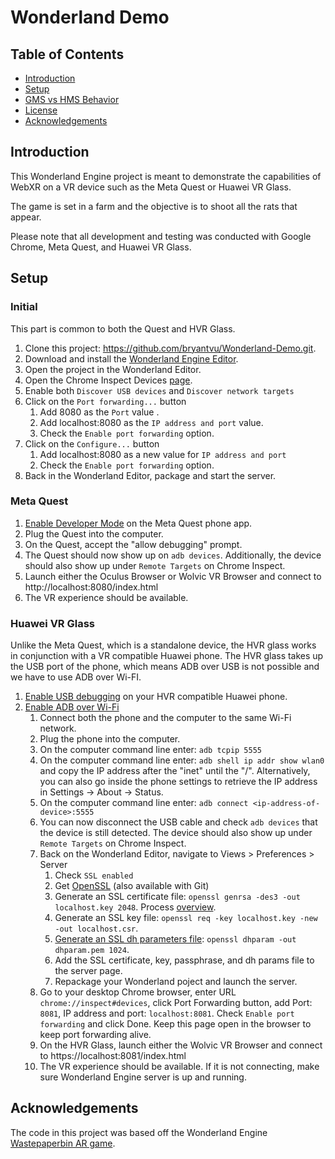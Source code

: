 ﻿# Wonderland Demo
## Table of Contents
- [Introduction](#introduction)
- [Setup](#setup)
- [GMS vs HMS Behavior](#gms-vs-hms-behavior)
- [License](#license)
- [Acknowledgements](#acknowledgements)

## Introduction
This Wonderland Engine project is meant to demonstrate the capabilities of WebXR on a VR device such as the Meta Quest or Huawei VR Glass. 

The game is set in a farm and the objective is to shoot all the rats that appear.

Please note that all development and testing was conducted with Google Chrome, Meta Quest, and Huawei VR Glass.

## Setup

### Initial 
This part is common to both the Quest and HVR Glass.
1. Clone this project: https://github.com/bryantvu/Wonderland-Demo.git.
2. Download and install the [Wonderland Engine Editor](https://wonderlandengine.com/downloads/).
3. Open the project in the Wonderland Editor.
4. Open the Chrome Inspect Devices [page](chrome://inspect/#devices).
5. Enable both `Discover USB devices` and `Discover network targets`
6. Click on the `Port forwarding...` button 
	1. Add 8080 as the `Port` value .
	2. Add localhost:8080 as the `IP address and port` value.
	3. Check the `Enable port forwarding` option.
7. Click on the `Configure...` button 
	1. Add localhost:8080 as a new value for `IP address and port`
	2. Check the `Enable port forwarding` option.
8. Back in the Wonderland Editor, package and start the server.

### Meta Quest

1. [Enable Developer Mode](https://learn.adafruit.com/sideloading-on-oculus-quest/enable-developer-mode) on the Meta Quest phone app. 
2. Plug the Quest into the computer.
3. On the Quest, accept the "allow debugging" prompt.
4. The Quest should now show up on `adb devices`. Additionally, the device should also show up under `Remote Targets` on Chrome Inspect.
5. Launch either the Oculus Browser or Wolvic VR Browser and connect to http://localhost:8080/index.html
6. The VR experience should be available.

### Huawei VR Glass
Unlike the Meta Quest, which is a standalone device, the HVR glass works in conjunction with a VR compatible Huawei phone. The HVR glass takes up the USB port of the phone, which means ADB over USB is not possible and we have to use ADB over Wi-FI.

1. [Enable USB debugging](https://developer.android.com/studio/debug/dev-options) on your HVR compatible Huawei phone.
2. [Enable ADB over Wi-Fi](https://help.famoco.com/developers/dev-env/adb-over-wifi/)
	1. Connect both the phone and the computer to the same Wi-Fi network.
	2.  Plug the phone into the computer.
	3.  On the computer command line enter:  `adb tcpip 5555`
	4. On the computer command line enter: `adb shell ip addr show wlan0` and copy the IP address after the "inet" until the "/".  Alternatively, you can also go inside the phone settings to retrieve the IP address in Settings → About → Status.
	5. On the computer command line enter:  `adb connect <ip-address-of-device>:5555`
	6. You can now disconnect the USB cable and check `adb devices` that the device is still detected. The device should also show up under `Remote Targets` on Chrome Inspect.
	7. Back on the Wonderland Editor, navigate to Views > Preferences > Server
		1. Check `SSL enabled`
		2. Get [OpenSSL](https://www.openssl.org/) (also available with Git)
		3. Generate an SSL certificate file: `openssl genrsa -des3 -out localhost.key 2048`. Process [overview](https://www.baeldung.com/openssl-self-signed-cert).
		4. Generate an SSL key file: `openssl req -key localhost.key -new -out localhost.csr`.
		5. [Generate an SSL dh parameters file](https://www.ibm.com/docs/en/zvse/6.2?topic=SSB27H_6.2.0/fa2ti_openssl_generate_dh_parms.html): `openssl dhparam -out dhparam.pem 1024`.
		6. Add the SSL certificate, key, passphrase, and dh params file to the server page.
		7. Repackage your Wonderland poject and launch the server.
	8. Go to your desktop Chrome browser, enter URL `chrome://inspect#devices`, click Port Forwarding button, add Port: `8081`, IP address and port: `localhost:8081`. Check `Enable port forwarding` and click Done. Keep this page open in the browser to keep port forwarding alive.
	9. On the HVR Glass, launch either the Wolvic VR Browser and connect to https://localhost:8081/index.html
	10. The VR experience should be available. If it is not connecting, make sure Wonderland Engine server is up and running.

## Acknowledgements
The code in this project was based off the Wonderland Engine [Wastepaperbin AR game](https://github.com/WonderlandEngine/wastepaperbin-ar). 
